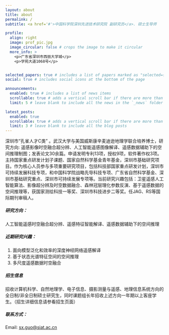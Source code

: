 ```yaml
---
layout: about
title: about
permalink: /
subtitle: <a href='#'>中国科学院深圳先进技术研究院 副研究员</a>. 硕士生导师

profile:
  align: right
  image: prof_pic.jpg
  image_circular: false # crops the image to make it circular
  more_info: >
    <p>广东省深圳市西丽大学城</p>
    <p>学苑大道1068号</p>


selected_papers: true # includes a list of papers marked as "selected={true}"
social: true # includes social icons at the bottom of the page

announcements:
  enabled: true # includes a list of news items
  scrollable: true # adds a vertical scroll bar if there are more than 3 news items
  limit: 5 # leave blank to include all the news in the `_news` folder

latest_posts:
  enabled: true
  scrollable: true # adds a vertical scroll bar if there are more than 3 new posts items
  limit: 3 # leave blank to include all the blog posts
---
```


深圳市“孔雀人才C类” 。武汉大学与美国威斯康辛麦迪逊地理学联合培养博士，研究方向: 遥感影像时空融合超分辨、人工智能遥感图像解译、遥感数据辅助下的空间推理制图；发表论文30余篇。申请发明专利13项，授权9项，软件著作权3项。主持国家重点研发计划子课题、国家自然科学基金青年基金，深圳市基础研究项目。作为核心人员参与多项重要研究项目，包括科技部国家重点研发计划，深圳市可持续发展科技专项，和中国科学院战略先导科技专项、广东省自然科学基金、深圳市基础研究重点、深圳市可持续发展专项等。当前研究兴趣包括：卫星遥感人工智能算法、影像超分辨及时空数据融合、森林冠层理化参数反演、基于遥感数据的空间推理等，获国家测绘科技一等奖、深圳市科技进步二等奖。任JAG、RS等国际期刊审稿人。

##### 研究方向：
人工智能遥感时空融合超分辨、遥感特征智能解译、遥感数据辅助下的空间推理

##### 近期研究兴趣：
1. 面向模型泛化和效率的深度神经网络遥感解译
2. 基于状态光谱特征空间的空间推理
3. 多尺度遥感数据时空融合

##### 招生信息
招收计算机科学、自然地理学、电子信息、摄影测量与遥感、地理信息系统方向的全日制/非全日制硕士研究生，同时课题组长年招收上述方向一年期以上客座学生。（招生详细信息请参看招生页面）

##### 联系方式：
Email: sx.guo@siat.ac.cn 